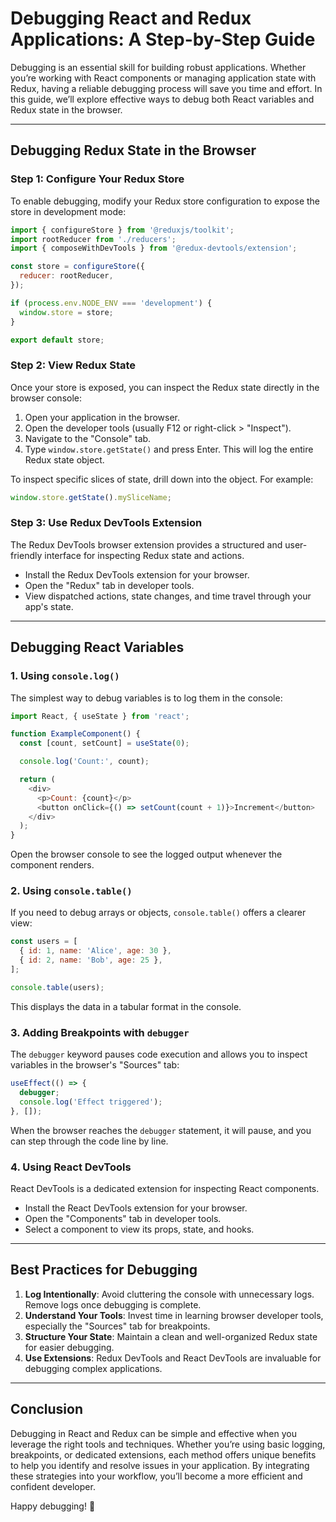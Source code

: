 # Debugging React and Redux Applications: A Step-by-Step Guide

Debugging is an essential skill for building robust applications. Whether you’re working with React components or managing application state with Redux, having a reliable debugging process will save you time and effort. In this guide, we’ll explore effective ways to debug both React variables and Redux state in the browser.

---

## **Debugging Redux State in the Browser**

### **Step 1: Configure Your Redux Store**
To enable debugging, modify your Redux store configuration to expose the store in development mode:

```javascript
import { configureStore } from '@reduxjs/toolkit';
import rootReducer from './reducers';
import { composeWithDevTools } from '@redux-devtools/extension';

const store = configureStore({
  reducer: rootReducer,
});

if (process.env.NODE_ENV === 'development') {
  window.store = store;
}

export default store;
```

### **Step 2: View Redux State**
Once your store is exposed, you can inspect the Redux state directly in the browser console:

1. Open your application in the browser.
2. Open the developer tools (usually F12 or right-click > "Inspect").
3. Navigate to the "Console" tab.
4. Type `window.store.getState()` and press Enter. This will log the entire Redux state object.

To inspect specific slices of state, drill down into the object. For example:
```javascript
window.store.getState().mySliceName;
```

### **Step 3: Use Redux DevTools Extension**
The Redux DevTools browser extension provides a structured and user-friendly interface for inspecting Redux state and actions. 

- Install the Redux DevTools extension for your browser.
- Open the "Redux" tab in developer tools.
- View dispatched actions, state changes, and time travel through your app's state.

---

## **Debugging React Variables**

### **1. Using `console.log()`**
The simplest way to debug variables is to log them in the console:
```javascript
import React, { useState } from 'react';

function ExampleComponent() {
  const [count, setCount] = useState(0);

  console.log('Count:', count);

  return (
    <div>
      <p>Count: {count}</p>
      <button onClick={() => setCount(count + 1)}>Increment</button>
    </div>
  );
}
```

Open the browser console to see the logged output whenever the component renders.

### **2. Using `console.table()`**
If you need to debug arrays or objects, `console.table()` offers a clearer view:
```javascript
const users = [
  { id: 1, name: 'Alice', age: 30 },
  { id: 2, name: 'Bob', age: 25 },
];

console.table(users);
```

This displays the data in a tabular format in the console.

### **3. Adding Breakpoints with `debugger`**
The `debugger` keyword pauses code execution and allows you to inspect variables in the browser's "Sources" tab:
```javascript
useEffect(() => {
  debugger;
  console.log('Effect triggered');
}, []);
```

When the browser reaches the `debugger` statement, it will pause, and you can step through the code line by line.

### **4. Using React DevTools**
React DevTools is a dedicated extension for inspecting React components.

- Install the React DevTools extension for your browser.
- Open the "Components" tab in developer tools.
- Select a component to view its props, state, and hooks.

---

## **Best Practices for Debugging**

1. **Log Intentionally**: Avoid cluttering the console with unnecessary logs. Remove logs once debugging is complete.
2. **Understand Your Tools**: Invest time in learning browser developer tools, especially the "Sources" tab for breakpoints.
3. **Structure Your State**: Maintain a clean and well-organized Redux state for easier debugging.
4. **Use Extensions**: Redux DevTools and React DevTools are invaluable for debugging complex applications.

---

## **Conclusion**

Debugging in React and Redux can be simple and effective when you leverage the right tools and techniques. Whether you’re using basic logging, breakpoints, or dedicated extensions, each method offers unique benefits to help you identify and resolve issues in your application. By integrating these strategies into your workflow, you’ll become a more efficient and confident developer.

Happy debugging! 🚀